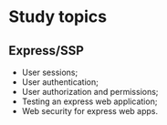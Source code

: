 <link href="style.css" rel="stylesheet"></link>

# Study topics

## Express/SSP

- User sessions;
- User authentication;
- User authorization and permissions;
- Testing an express web application;
- Web security for express web apps.
